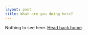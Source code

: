 ```yaml
---
layout: post
title: What are you doing here?
---
```


Nothing to see here. [Head back home](/about/).